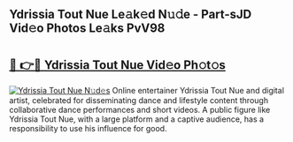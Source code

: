 ## Ydrissia Tout Nue Le𝚊k𝚎d N𝚞𝚍e - Part-sJD Vid𝚎o Photos Le𝚊ks PvV98

# <h2><a href="http://fb52mrh.evod.top/?m=Ydrissia+Tout+Nue">🔗 👉🔴 Ydrissia Tout Nue Vid𝚎o Ph𝚘t𝚘s</a></h2>

[![Ydrissia Tout Nue N𝚞d𝚎s](https://i.imgur.com/8V9OHl7.gif)](http://fb52mrh.evod.top/?m=Ydrissia+Tout+Nue)
Online entertainer Ydrissia Tout Nue and digital artist, celebrated for disseminating dance and lifestyle content through collaborative dance performances and short videos. A public figure like Ydrissia Tout Nue, with a large platform and a captive audience, has a responsibility to use his influence for good. 
